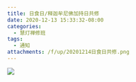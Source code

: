 ```yaml
---
title: 日食日/释迦牟尼佛加持日共修
date: 2020-12-13 15:33:32-08:00
categories:
  - 慧灯禅修班
tags:
  - 通知
attachments: /f/up/20201214日食日共修.png
---
```

![](https://s3.ca-central-1.wasabisys.com/hddata/f.huidengchanxiu.net/hdv/f/up/20201214日食日共修.png)